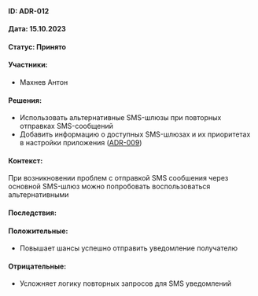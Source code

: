 #### ID: ADR-012

#### Дата: 15.10.2023

#### Статус: Принято

#### Участники:
* Махнев Антон

#### Решения:
* Использовать альтернативные SMS-шлюзы при повторных отправках SMS-сообщений
* Добавить информацию о доступных SMS-шлюзах и их приоритетах в настройки приложения ([ADR-009](./ADR-009.md))

#### Контекст:
При возникновении проблем с отправкой SMS сообшения через основной SMS-шлюз можно попробовать воспользоваться альтернативными

#### Последствия:

#### Положительные:
* Повышает шансы успешно отправить уведомление получателю

#### Отрицательные:
* Усложняет логику повторных запросов для SMS уведомлений